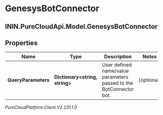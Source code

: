 # GenesysBotConnector

## ININ.PureCloudApi.Model.GenesysBotConnector

## Properties

|Name | Type | Description | Notes|
|------------ | ------------- | ------------- | -------------|
| **QueryParameters** | **Dictionary&lt;string, string&gt;** | User defined name/value parameters passed to the BotConnector bot. | [optional] |



_PureCloudPlatform.Client.V2 231.1.0_
